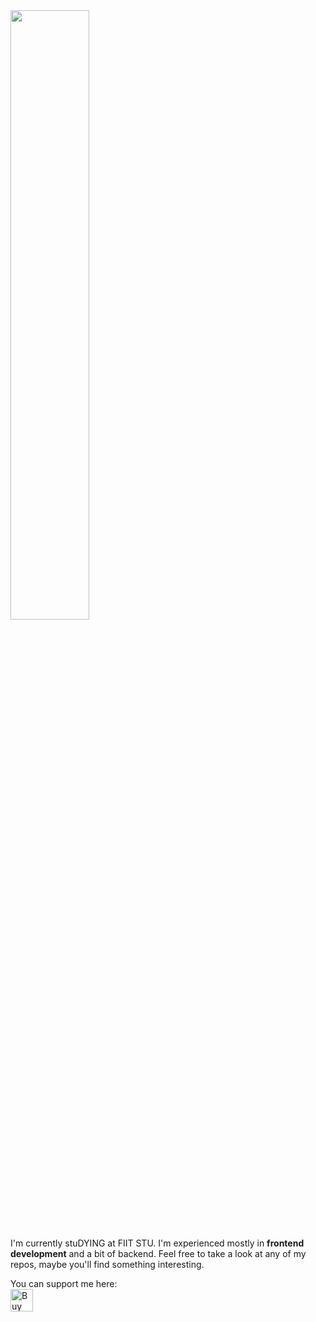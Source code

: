 <img src="https://images.unsplash.com/photo-1536560035542-1326fab3a507" height="50%" style="object-fit: cover;">

I'm currently stuDYING at FIIT STU. I'm experienced mostly in **frontend development** and a bit of backend.
Feel free to take a look at any of my repos, maybe you'll find something interesting.

You can support me here:<br>
<a href='https://ko-fi.com/O5O148PL3' target='_blank'><img height='36' style='border:0px;height:36px;' src='https://cdn.ko-fi.com/cdn/kofi2.png?v=2' border='0' alt='Buy Me a Coffee at ko-fi.com' /></a>
